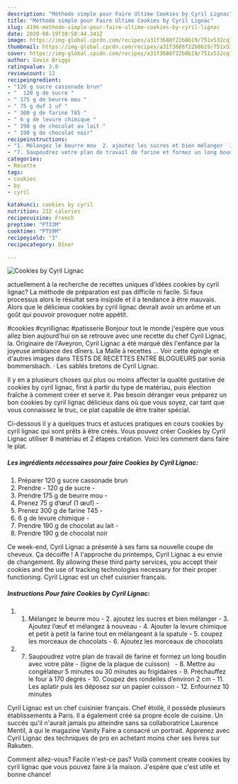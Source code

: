 ```yaml
---
description: "Méthode simple pour Faire Ultime Cookies by Cyril Lignac"
title: "Méthode simple pour Faire Ultime Cookies by Cyril Lignac"
slug: 4196-methode-simple-pour-faire-ultime-cookies-by-cyril-lignac
date: 2020-08-19T10:58:44.341Z
image: https://img-global.cpcdn.com/recipes/a31f3688f22b8b19/751x532cq70/cookies-by-cyril-lignac-photo-principale-de-la-recette.jpg
thumbnail: https://img-global.cpcdn.com/recipes/a31f3688f22b8b19/751x532cq70/cookies-by-cyril-lignac-photo-principale-de-la-recette.jpg
cover: https://img-global.cpcdn.com/recipes/a31f3688f22b8b19/751x532cq70/cookies-by-cyril-lignac-photo-principale-de-la-recette.jpg
author: Gavin Briggs
ratingvalue: 3.8
reviewcount: 12
recipeingredient:
- "120 g sucre cassonade brun"
- "  120 g de sucre "
- " 175 g de beurre mou "
- " 75 g duf 1 uf "
- " 300 g de farine T45 "
- " 6 g de levure chimique "
- " 190 g de chocolat au lait "
- " 190 g de chocolat noir"
recipeinstructions:
- "1. Mélangez le beurre mou  2. ajoutez les sucres et bien mélanger  3. Ajoutez l’œuf et mélangez à nouveau  4. Ajouter la levure chimique et petit à petit la farine tout en mélangeant à la spatule  5. coupez les morceaux de chocolats  6. Ajoutez les morceaux de chocolats"
- "7. Saupoudrez votre plan de travail de farine et formez un long boudin avec votre pâte  (ligne de la plaque de cuisson)   8. Mettre au congélateur 5 minutes ou 30 minutes au frigidaires  9. Préchauffez le four à 170 degrés  10. Coupez des rondelles d’environ 2 cm  11. Les aplatir puis les déposez sur un papier cuisson  12. Enfournez 10 minutes"
categories:
- Recette
tags:
- cookies
- by
- cyril

katakunci: cookies by cyril 
nutrition: 222 calories
recipecuisine: French
preptime: "PT33M"
cooktime: "PT59M"
recipeyield: "3"
recipecategory: Dîner

---
```



![Cookies by Cyril Lignac](https://img-global.cpcdn.com/recipes/a31f3688f22b8b19/751x532cq70/cookies-by-cyril-lignac-photo-principale-de-la-recette.jpg)

actuellement à la recherche de recettes uniques d'idées cookies by cyril lignac? La méthode de préparation est pas difficile ni facile. Si faux processus alors le résultat sera insipide et il a tendance à être mauvais. Alors que le délicieux cookies by cyril lignac devrait avoir un arôme et un goût qui pouvoir provoquer notre appétit.

#cookies #cyrillignac #patisserie Bonjour tout le monde j&#39;espère que vous allez bien aujourd&#39;hui on se retrouve avec une recette du chef Cyril Lignac, la. Originaire de l&#39;Aveyron, Cyril Lignac a été marqué dès l&#39;enfance par la joyeuse ambiance des dîners. La Malle à recettes … Voir cette épingle et d&#39;autres images dans TESTS DE RECETTES ENTRE BLOGUEURS par sonia bommersbach. · Les sablés bretons de Cyril Lignac.

Il y en a plusieurs choses qui plus ou moins affecter la qualité gustative de cookies by cyril lignac, first à partir du type de matériau, puis élection fraîche à comment créer et serve it. Pas besoin déranger veux préparez un bon cookies by cyril lignac délicieux dans où que vous soyez, car tant que vous connaissez le truc, ce plat capable de être traiter spécial.


Ci-dessous il y a quelques trucs et astuces pratiques en cours cookies by cyril lignac qui sont prêts à être créés. Vous pouvez créer Cookies by Cyril Lignac utiliser 8 matériau et 2 étapes création. Voici les comment dans faire le plat.

<!--inarticleads1-->

##### Les ingrédients nécessaires pour faire Cookies by Cyril Lignac:

1. Préparer 120 g sucre cassonade brun
1. Prendre  - 120 g de sucre -
1. Prendre  175 g de beurre mou -
1. Prenez  75 g d’œuf (1 œuf) -
1. Prenez  300 g de farine T45 -
1.   6 g de levure chimique -
1. Prendre  190 g de chocolat au lait -
1. Prendre  190 g de chocolat noir


Ce week-end, Cyril Lignac a présenté à ses fans sa nouvelle coupe de cheveux. Ça décoiffe ! A l&#39;approche du printemps, Cyril Lignac a eu envie de changement. By allowing these third party services, you accept their cookies and the use of tracking technologies necessary for their proper functioning. Cyril Lignac est un chef cuisinier français. 

<!--inarticleads2-->

##### Instructions Pour faire Cookies by Cyril Lignac:

1. 1. Mélangez le beurre mou  - 2. ajoutez les sucres et bien mélanger  - 3. Ajoutez l’œuf et mélangez à nouveau  - 4. Ajouter la levure chimique et petit à petit la farine tout en mélangeant à la spatule  - 5. coupez les morceaux de chocolats  - 6. Ajoutez les morceaux de chocolats
1. 7. Saupoudrez votre plan de travail de farine et formez un long boudin avec votre pâte -  (ligne de la plaque de cuisson)   - 8. Mettre au congélateur 5 minutes ou 30 minutes au frigidaires  - 9. Préchauffez le four à 170 degrés  - 10. Coupez des rondelles d’environ 2 cm  - 11. Les aplatir puis les déposez sur un papier cuisson  - 12. Enfournez 10 minutes


Cyril Lignac est un chef cuisinier français. Chef étoilé, il possède plusieurs établissements à Paris. Il a également créé sa propre école de cuisine. Un succès qu&#39;il n&#39;aurait jamais pu atteindre sans sa collaboratrice Laurence Mentil, à qui le magazine Vanity Faire a consacré un portrait. Apprenez avec Cyril Lignac des techniques de pro en achetant moins cher ses livres sur Rakuten. 


Comment allez-vous? Facile n'est-ce pas? Voilà comment create cookies by cyril lignac que vous pouvez faire à la maison. J'espère que c'est utile et bonne chance!
